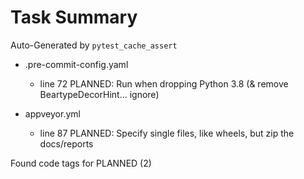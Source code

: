 # Task Summary

Auto-Generated by `pytest_cache_assert`

- .pre-commit-config.yaml
    - line  72 PLANNED: Run when dropping Python 3.8 (& remove BeartypeDecorHint... ignore)

- appveyor.yml
    - line  87 PLANNED: Specify single files, like wheels, but zip the docs/reports

Found code tags for PLANNED (2)

<!-- calcipy:skip_tags -->
